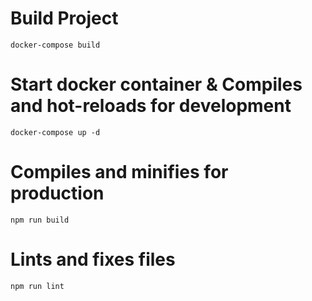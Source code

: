 # Build Project
```
docker-compose build
```

# Start docker container & Compiles and hot-reloads for development
```
docker-compose up -d
```

# Compiles and minifies for production
```
npm run build
```

# Lints and fixes files
```
npm run lint
```